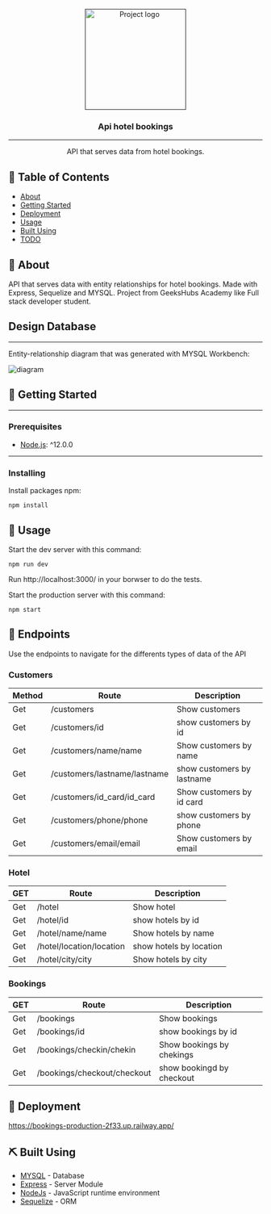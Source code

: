 <p align="center">
  <a href="" rel="noopener">
 <img width=200px height=200px src="https://i.imgur.com/6wj0hh6.jpg" alt="Project logo"></a>
</p>

<h3 align="center">Api hotel bookings</h3>

<div align="center">

</div>

---

<p align="center"> API that serves data from hotel bookings.
    <br> 
</p>

## 📝 Table of Contents

- [About](#about)
- [Getting Started](#getting_started)
- [Deployment](#deployment)
- [Usage](#usage)
- [Built Using](#built_using)
- [TODO](../TODO.md)


## 🧐 About <a name = "about"></a>
API that serves data with entity relationships for hotel bookings. Made with Express, Sequelize and MYSQL. Project from GeeksHubs Academy like Full stack developer student.

## Design Database
<hr>
Entity-relationship diagram that was generated with MYSQL Workbench:
<br>

![diagram](../my-server/assets/reservas.png)
<br>


## 🏁 Getting Started <a name = "getting_started"></a>


<hr>

### Prerequisites

- [Node.js](https://nodejs.org/): ^12.0.0


<hr>

### Installing

Install packages npm:


```
npm install
```
## 🎈 Usage <a name="usage"></a>

Start the dev server with this command:

```
npm run dev
```

Run http://localhost:3000/ in your borwser to do the tests.
<br>

Start the production server with this command:

```
npm start
```



## 🎈 Endpoints <a name="usage"></a>

Use the endpoints to navigate for the differents types of data of the API

### Customers

|Method| Route                  | Description              |
| ---- | -------------------- |--------------------------|
| Get  | /customers           |Show customers            |
| Get  | /customers/id                  |show customers by id      |
| Get  | /customers/name/name           |Show customers by name    |
| Get  | /customers/lastname/lastname   |show customers by lastname|
| Get  | /customers/id_card/id_card     |Show customers by id card |
| Get  | /customers/phone/phone         |show customers by phone   |
| Get  | /customers/email/email         |Show customers by email   |

### Hotel

|GET   | Route               | Description              |
| ---- | -------------------- |--------------------------|
| Get  | /hotel               |Show hotel                |
| Get  | /hotel/id                  |show hotels by id         |
| Get  | /hotel/name/name           |Show hotels by name       |
| Get  | /hotel/location/location   |show hotels by location   |
| Get  | /hotel/city/city           |Show hotels by city       |

### Bookings

|GET  | Route            | Description              |
| ----| -------------------- |--------------------------|
| Get | /bookings            |Show bookings             |
| Get | /bookings/id                  |show bookings by id       |
| Get | /bookings/checkin/chekin      |Show bookings by chekings |
| Get | /bookings/checkout/checkout   |show bookingd by checkout |




## 🚀 Deployment <a name = "deployment"></a>

https://bookings-production-2f33.up.railway.app/

## ⛏️ Built Using <a name = "built_using"></a>

- [MYSQL](https://www.mysql.com/) - Database
- [Express](https://expressjs.com/) - Server Module
- [NodeJs](https://nodejs.org/en/) - JavaScript runtime environment
- [Sequelize](https://sequelize.org/) - ORM




